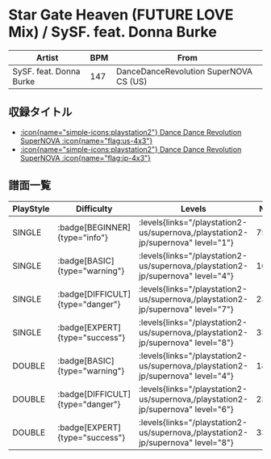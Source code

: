 # Star Gate Heaven (FUTURE LOVE Mix) / SySF. feat. Donna Burke

|Artist|BPM|From|
|------|---|----|
|SySF. feat. Donna Burke|147|DanceDanceRevolution SuperNOVA CS (US)|

## 収録タイトル

- [:icon{name="simple-icons:playstation2"} Dance Dance Revolution SuperNOVA :icon{name="flag:us-4x3"}](/playstation2-us/supernova)
- [:icon{name="simple-icons:playstation2"} Dance Dance Revolution SuperNOVA :icon{name="flag:jp-4x3"}](/playstation2-jp/supernova)

## 譜面一覧

|PlayStyle|Difficulty|Levels|Notes|Movie|
|---------|----------|------|-----|-----|
|SINGLE| :badge[BEGINNER]{type="info"}| :levels{links="/playstation2-us/supernova,/playstation2-jp/supernova" level="1"}|75/3||
|SINGLE| :badge[BASIC]{type="warning"}| :levels{links="/playstation2-us/supernova,/playstation2-jp/supernova" level="4"}|163/11||
|SINGLE| :badge[DIFFICULT]{type="danger"}| :levels{links="/playstation2-us/supernova,/playstation2-jp/supernova" level="7"}|235/14||
|SINGLE| :badge[EXPERT]{type="success"}| :levels{links="/playstation2-us/supernova,/playstation2-jp/supernova" level="8"}|335/10||
|DOUBLE| :badge[BASIC]{type="warning"}| :levels{links="/playstation2-us/supernova,/playstation2-jp/supernova" level="4"}|184/10||
|DOUBLE| :badge[DIFFICULT]{type="danger"}| :levels{links="/playstation2-us/supernova,/playstation2-jp/supernova" level="6"}|237/9||
|DOUBLE| :badge[EXPERT]{type="success"}| :levels{links="/playstation2-us/supernova,/playstation2-jp/supernova" level="8"}|335/28||
